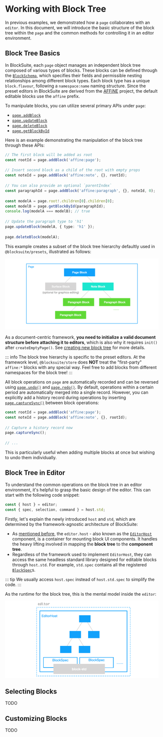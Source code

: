 # Working with Block Tree

In previous examples, we demonstrated how a `page` collaborates with an `editor`. In this document, we will introduce the basic structure of the block tree within the `page` and the common methods for controlling it in an editor environment.

## Block Tree Basics

In BlockSuite, each `page` object manages an independent block tree composed of various types of blocks. These blocks can be defined through the [`BlockSchema`](./block-schema.md), which specifies their fields and permissible nesting relationships among different block types. Each block type has a unique `block.flavour`, following a `namespace:name` naming structure. Since the preset editors in BlockSuite are derived from the [AFFiNE](https://github.com/toeverything/AFFiNE) project, the default editable blocks use the `affine` prefix.

To manipulate blocks, you can utilize several primary APIs under `page`:

- [`page.addBlock`](/api/@blocksuite/store/classes/Page.html#addblock)
- [`page.updateBlock`](/api/@blocksuite/store/classes/Page.html#updateblock)
- [`page.deleteBlock`](/api/@blocksuite/store/classes/Page.html#deleteblock)
- [`page.getBlockById`](/api/@blocksuite/store/classes/Page.html#getblockbyid)

Here is an example demonstrating the manipulation of the block tree through these APIs:

```ts
// The first block will be added as root
const rootId = page.addBlock('affine:page');

// Insert second block as a child of the root with empty props
const noteId = page.addBlock('affine:note', {}, rootId);

// You can also provide an optional `parentIndex`
const paragraphId = page.addBlock('affine:paragraph', {}, noteId, 0);

const modelA = page.root!.children[0].children[0];
const modelB = page.getBlockById(paragraphId);
console.log(modelA === modelB); // true

// Update the paragraph type to 'h1'
page.updateBlock(modelA, { type: 'h1' });

page.deleteBlock(modelA);
```

This example creates a subset of the block tree hierarchy defaultly used in `@blocksuite/presets`, illustrated as follows:

![block-nesting](./images/block-nesting.png)

As a document-centric framework, **you need to initialize a valid document structure before attaching it to editors**, which is also why it requires `init()` after `createEmptyPage()`. See [creating new block tree](./data-persistence#creating-new-block-tree) for more details.

::: info
The block tree hierarchy is specific to the preset editors. At the framework level, `@blocksuite/store` does **NOT** treat the "first-party" `affine:*` blocks with any special way. Feel free to add blocks from different namespaces for the block tree!
:::

All block operations on `page` are automatically recorded and can be reversed using [`page.undo()`](/api/@blocksuite/store/classes/Page.html#undo) and [`page.redo()`](/api/@blocksuite/store/classes/Page.html#redo). By default, operations within a certain period are automatically merged into a single record. However, you can explicitly add a history record during operations by inserting [`page.captureSync()`](/api/@blocksuite/store/classes/Page.html#capturesync) between block operations:

```ts
const rootId = page.addBlock('affine:page');
const noteId = page.addBlock('affine:note', {}, rootId);

// Capture a history record now
page.captureSync();

// ...
```

This is particularly useful when adding multiple blocks at once but wishing to undo them individually.

## Block Tree in Editor

To understand the common operations on the block tree in an editor environment, it's helpful to grasp the basic design of the editor. This can start with the following code snippet:

```ts
const { host } = editor;
const { spec, selection, command } = host.std;
```

Firstly, let's explain the newly introduced `host` and `std`, which are determined by the framework-agnostic architecture of BlockSuite:

- As [mentioned before](./component-types#composing-editors-by-blocks), the `editor.host` - also known as the [`EditorHost`](/api/@blocksuite/lit/) component, is a container for mounting block UI components. It handles the heavy lifting involved in mapping the **block tree** to the **component tree**.
- Regardless of the framework used to implement `EditorHost`, they can access the same headless standard library designed for editable blocks through `host.std`. For example, `std.spec` contains all the registered [`BlockSpec`](./block-spec)s.

::: tip
We usually access `host.spec` instead of `host.std.spec` to simplify the code.
:::

As the runtime for the block tree, this is the mental model inside the `editor`:

![editor-structure](./images/editor-structure.png)

## Selecting Blocks

TODO

## Customizing Blocks

TODO
